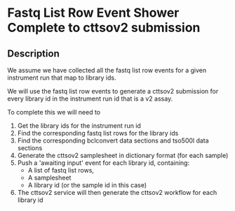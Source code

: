 # Fastq List Row Event Shower Complete to cttsov2 submission

## Description

We assume we have collected all the fastq list row events for a given instrument run that
map to library ids.  

We will use the fastq list row events to generate a cttsov2 submission for every
library id in the instrument run id that is a v2 assay.  

To complete this we will need to 

1. Get the library ids for the instrument run id
2. Find the corresponding fastq list rows for the library ids
3. Find the corresponding bclconvert data sections and tso500l data sections
4. Generate the cttsov2 samplesheet in dictionary format (for each sample)
5. Push a 'awaiting input' event for each library id, containing:
   * A list of fastq list rows,
   * A samplesheet
   * A library id (or the sample id in this case)
6. The cttsov2 service will then generate the cttsov2 workflow for each library id
